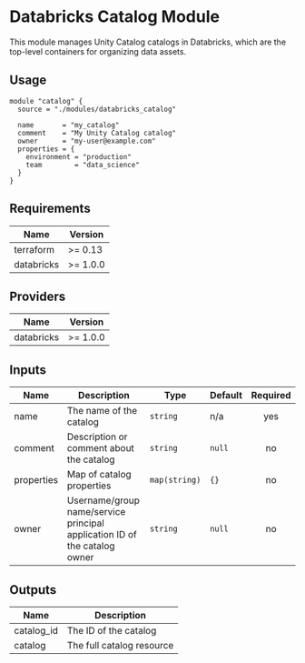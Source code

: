 # Databricks Catalog Module

This module manages Unity Catalog catalogs in Databricks, which are the top-level containers for organizing data assets.

## Usage

```hcl
module "catalog" {
  source = "./modules/databricks_catalog"

  name       = "my_catalog"
  comment    = "My Unity Catalog catalog"
  owner      = "my-user@example.com"
  properties = {
    environment = "production"
    team        = "data_science"
  }
}
```

## Requirements

| Name | Version |
|------|---------|
| terraform | >= 0.13 |
| databricks | >= 1.0.0 |

## Providers

| Name | Version |
|------|---------|
| databricks | >= 1.0.0 |

## Inputs

| Name | Description | Type | Default | Required |
|------|-------------|------|---------|:--------:|
| name | The name of the catalog | `string` | n/a | yes |
| comment | Description or comment about the catalog | `string` | `null` | no |
| properties | Map of catalog properties | `map(string)` | `{}` | no |
| owner | Username/group name/service principal application ID of the catalog owner | `string` | `null` | no |

## Outputs

| Name | Description |
|------|-------------|
| catalog_id | The ID of the catalog |
| catalog | The full catalog resource |